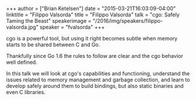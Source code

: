 +++
author = ["Brian Ketelsen"]
date = "2015-03-21T16:03:09-04:00"
linktitle = "Filippo Valsorda"
title = "Filippo Valsorda"
talk = "cgo: Safely Taming the Beast"
speakerimage = "/2016/img/speakers/filippo-valsorda.jpg"
speaker = "fvalsorda"
+++

cgo is a powerful tool, but using it right becomes subtle when memory starts to be shared between C and Go.

Thankfully since Go 1.6 the rules to follow are clear and the cgo behavior well defined.

In this talk we will look at cgo's capabilities and functioning, understand the issues related to memory management and garbage collection, and learn to develop safely around them to build bindings, but also static binaries and even C libraries.
